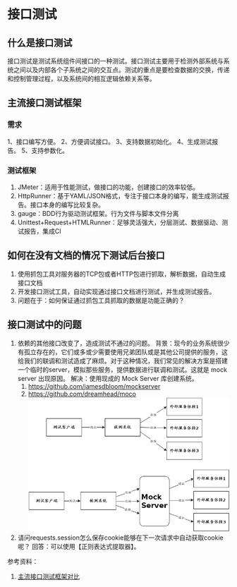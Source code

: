 # 接口测试
## 什么是接口测试
接口测试是测试系统组件间接口的一种测试。接口测试主要用于检测外部系统与系统之间以及内部各个子系统之间的交互点。测试的重点是要检查数据的交换，传递和控制管理过程，以及系统间的相互逻辑依赖关系等。

## 主流接口测试框架
### 需求
1、接口编写方便。
2、方便调试接口。
3、支持数据初始化。
4、生成测试报告。
5、支持参数化。

### 测试框架
1. JMeter：适用于性能测试，做接口的功能，创建接口的效率较低。
2. HttpRunner：基于YAML/JSON格式，专注于接口本身的编写，能生成测试报告。接口本身的编写比较复杂。
3. gauge：BDD行为驱动测试框架。行为文件与脚本文件分离
4. Unittest+Request+HTMLRunner：足够灵活强大，分层测试、数据驱动、测试报告，集成CI


## 如何在没有文档的情况下测试后台接口
1. 使用抓包工具对服务器的TCP包或者HTTP包进行抓取，解析数据，自动生成接口文档
2. 开发接口测试工具，自动实现通过接口文档进行测试，并生成测试报告。
3. 问题在于：如何保证通过抓包工具抓取的数据是功能正确的？

## 接口测试中的问题
1. 依赖的其他接口改变了，造成测试不通过的问题。
    背景：现今的业务系统很少有孤立存在的，它们或多或少需要使用兄弟团队或是其他公司提供的服务，这给我们的联调和测试造成了麻烦。对于这种情况，我们常见的解决方案是搭建一个临时的server，模拟那些服务，提供数据进行联调和测试。这就是 mock server 出现原因。
    解决：使用现成的 Mock Server 库创建系统。
    1. https://github.com/jamesdbloom/mockserver
    2. https://github.com/dreamhead/moco
    ![](assets/15574799862314.png)
2. 请问requests.session怎么保存cookie能够在下一次请求中自动获取cookie呢？
    回答：可以使用【正则表达式提取器】。

参考资料：
1. [主流接口测试框架对比](https://www.cnblogs.com/fnng/p/9919803.html)